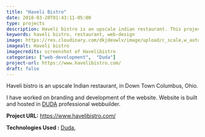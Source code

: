 ```yaml
---
title: "Haveli Bistro"
date: 2018-03-20T01:43:11-05:00
type: projects
description: Haveli bistro is an upscale indian restaurant. This project includes Haveli's branding and fron-facing website.
keywords: haveli bistro, restaurant, web-design
image: https://res.cloudinary.com/dkjdeuwlv/image/upload/c_scale,w_auto,q_auto/v1542351246/bargavkondapu.com/projects/haveli-bistro.webp
imagealt: Haveli bistro
imagecredits: screenshot of Havelibistro
categories: ["web-development",  "Duda"]
project-url: https://www.havelibistro.com/
draft: false
---
```


Haveli bistro is an upscale Indian restaurant, in Down Town Columbus, Ohio.

I have worked on branding and development of the website. Website is built and hosted in [DUDA](https://www.duda.co/) professional webbuilder.

**Project URL:** https://www.havelibistro.com/

**Technologies Used :**  [Duda](https://www.duda.co/),
